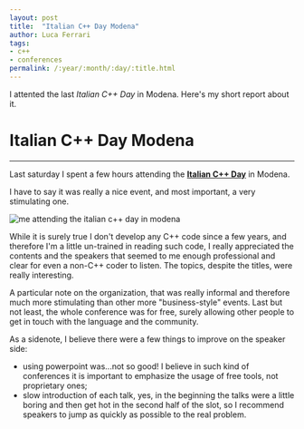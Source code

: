```yaml
---
layout: post
title:  "Italian C++ Day Modena"
author: Luca Ferrari
tags:
- c++
- conferences
permalink: /:year/:month/:day/:title.html
---
```

I attented the last *Italian C++ Day* in Modena. Here's my short report about it.

# Italian C++ Day Modena
-----

Last saturday I spent a few hours attending the **[Italian C++ Day](http://www.italiancpp.org/event/cppday17/)** in Modena.

I have to say it was really a nice event, and most important, a very stimulating one.

![me attending the italian c++ day in modena](https://pbs.twimg.com/media/DQB8j90VwAEGL5A.jpg:large)

While it is surely true I don't develop any C++ code since a few years, and therefore I'm a little un-trained in reading such code, I really appreciated the contents and the speakers that seemed to me enough professional and clear for even a non-C++ coder to listen. The topics, despite the titles, were really interesting.

A particular note on the organization, that was really informal and therefore much more stimulating than other more "business-style" events. Last but not least, the whole conference was for free, surely allowing other people to get in touch with the language and the community.

As a sidenote, I believe there were a few things to improve on the speaker side:
- using powerpoint was...not so good! I believe in such kind of conferences it is important to emphasize the usage of free tools, not proprietary ones;
- slow introduction of each talk, yes, in the beginning the talks were a little boring and then get hot in the second half of the slot, so I recommend speakers to jump as quickly as possible to the real problem.
